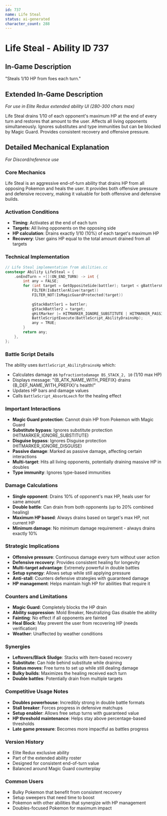 ```yaml
---
id: 737
name: Life Steal
status: ai-generated
character_count: 288
---
```


# Life Steal - Ability ID 737

## In-Game Description
"Steals 1/10 HP from foes each turn."

## Extended In-Game Description
*For use in Elite Redux extended ability UI (280-300 chars max)*

Life Steal drains 1/10 of each opponent's maximum HP at the end of every turn and restores that amount to the user. Affects all living opponents simultaneously. Ignores substitutes and type immunities but can be blocked by Magic Guard. Provides consistent recovery and offensive pressure.

## Detailed Mechanical Explanation
*For Discord/reference use*

### Core Mechanics
Life Steal is an aggressive end-of-turn ability that drains HP from all opposing Pokemon and heals the user. It provides both offensive pressure and defensive recovery, making it valuable for both offensive and defensive builds.

### Activation Conditions
- **Timing**: Activates at the end of each turn
- **Targets**: All living opponents on the opposing side
- **HP calculation**: Drains exactly 1/10 (10%) of each target's maximum HP
- **Recovery**: User gains HP equal to the total amount drained from all targets

### Technical Implementation
```c
// Life Steal implementation from abilities.cc
constexpr Ability LifeSteal = {
    .onEndTurn = +[](ON_END_TURN) -> int {
        int any = FALSE;
        for (int target = GetOppositeSide(battler); target < gBattlersCount; target += 2) {
            FILTER(IsBattlerAlive(target))
            FILTER_NOT(IsMagicGuardProtected(target))
            
            gStackBattler1 = battler;
            gStackBattler2 = target;
            gHitMarker |= HITMARKER_IGNORE_SUBSTITUTE | HITMARKER_PASSIVE_DAMAGE | HITMARKER_IGNORE_DISGUISE;
            BattleScriptExecute(BattleScript_AbilityDrainsHp);
            any = TRUE;
        }
        return any;
    },
};
```

### Battle Script Details
The ability uses `BattleScript_AbilityDrainsHp` which:
- Calculates damage as `hpfractiontodamage BS_STACK_2, 10` (1/10 max HP)
- Displays message: "{B_ATK_NAME_WITH_PREFIX} drains {B_DEF_NAME_WITH_PREFIX}'s health!"
- Updates HP bars and damage values
- Calls `BattleScript_AbsorbLeech` for the healing effect

### Important Interactions
- **Magic Guard protection**: Cannot drain HP from Pokemon with Magic Guard
- **Substitute bypass**: Ignores substitute protection (HITMARKER_IGNORE_SUBSTITUTE)
- **Disguise bypass**: Ignores Disguise protection (HITMARKER_IGNORE_DISGUISE)
- **Passive damage**: Marked as passive damage, affecting certain interactions
- **Multi-target**: Hits all living opponents, potentially draining massive HP in doubles
- **Type immunity**: Ignores type-based immunities

### Damage Calculations
- **Single opponent**: Drains 10% of opponent's max HP, heals user for same amount
- **Double battle**: Can drain from both opponents (up to 20% combined healing)
- **Maximum HP based**: Always drains based on target's max HP, not current HP
- **Minimum damage**: No minimum damage requirement - always drains exactly 10%

### Strategic Implications
- **Offensive pressure**: Continuous damage every turn without user action
- **Defensive recovery**: Provides consistent healing for longevity
- **Multi-target advantage**: Extremely powerful in double battles
- **Setup synergy**: Allows setup while still applying pressure
- **Anti-stall**: Counters defensive strategies with guaranteed damage
- **HP management**: Helps maintain high HP for abilities that require it

### Counters and Limitations
- **Magic Guard**: Completely blocks the HP drain
- **Ability suppression**: Mold Breaker, Neutralizing Gas disable the ability
- **Fainting**: No effect if all opponents are fainted
- **Heal Block**: May prevent the user from recovering HP (needs verification)
- **Weather**: Unaffected by weather conditions

### Synergies
- **Leftovers/Black Sludge**: Stacks with item-based recovery
- **Substitute**: Can hide behind substitute while draining
- **Status moves**: Free turns to set up while still dealing damage
- **Bulky builds**: Maximizes the healing received each turn
- **Double battles**: Potentially drain from multiple targets

### Competitive Usage Notes
- **Doubles powerhouse**: Incredibly strong in double battle formats
- **Stall breaker**: Forces progress in defensive matchups
- **Setup enabler**: Allows free setup turns with guaranteed value
- **HP threshold maintenance**: Helps stay above percentage-based thresholds
- **Late game pressure**: Becomes more impactful as battles progress

### Version History
- Elite Redux exclusive ability
- Part of the extended ability roster
- Designed for consistent end-of-turn value
- Balanced around Magic Guard counterplay

### Common Users
- Bulky Pokemon that benefit from consistent recovery
- Setup sweepers that need time to boost
- Pokemon with other abilities that synergize with HP management
- Doubles-focused Pokemon for maximum impact